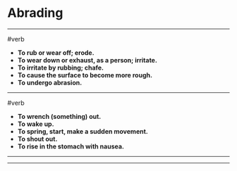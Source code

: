 # Abrading
---
#verb
- **To rub or wear off; erode.**
- **To wear down or exhaust, as a person; irritate.**
- **To irritate by rubbing; chafe.**
- **To cause the surface to become more rough.**
- **To undergo abrasion.**
---
#verb
- **To wrench (something) out.**
- **To wake up.**
- **To spring, start, make a sudden movement.**
- **To shout out.**
- **To rise in the stomach with nausea.**
---
---
